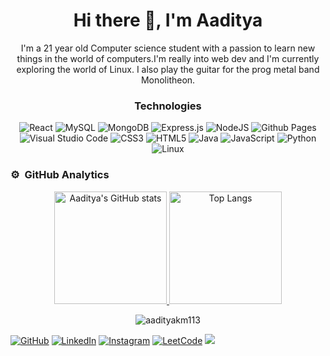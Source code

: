 <h1 align  ='center'>Hi there 👋, I'm Aaditya</h1>

<p align='center'>I'm a 21 year old Computer science student with a passion to learn new things in the world of computers.I'm really into web dev and I'm currently exploring the world of Linux.
I also play the guitar for the prog metal band Monolitheon.</p>

<h3 align='center'>Technologies</h3>

<div align="center">
  
  ![React](https://img.shields.io/badge/react-%2320232a.svg?style=for-the-badge&logo=react&logoColor=%2361DAFB)
  ![MySQL](https://img.shields.io/badge/mysql-%2300f.svg?style=for-the-badge&logo=mysql&logoColor=white)
  ![MongoDB](https://img.shields.io/badge/MongoDB-%234ea94b.svg?style=for-the-badge&logo=mongodb&logoColor=white)
  ![Express.js](https://img.shields.io/badge/express.js-%23404d59.svg?style=for-the-badge&logo=express&logoColor=%2361DAFB)
  ![NodeJS](https://img.shields.io/badge/node.js-6DA55F?style=for-the-badge&logo=node.js&logoColor=white)
  ![Github Pages](https://img.shields.io/badge/github%20pages-121013?style=for-the-badge&logo=github&logoColor=white)
  ![Visual Studio Code](https://img.shields.io/badge/Visual%20Studio%20Code-0078d7.svg?style=for-the-badge&logo=visual-studio-code&logoColor=white)
  ![CSS3](https://img.shields.io/badge/css3-%231572B6.svg?style=for-the-badge&logo=css3&logoColor=white)
  ![HTML5](https://img.shields.io/badge/html5-%23E34F26.svg?style=for-the-badge&logo=html5&logoColor=white)
  ![Java](https://img.shields.io/badge/java-%23ED8B00.svg?style=for-the-badge&logo=openjdk&logoColor=white)
  ![JavaScript](https://img.shields.io/badge/javascript-%23323330.svg?style=for-the-badge&logo=javascript&logoColor=%23F7DF1E)
  ![Python](https://img.shields.io/badge/python-3670A0?style=for-the-badge&logo=python&logoColor=ffdd54)
  ![Linux](https://img.shields.io/badge/linux-%23FCC624.svg?style=for-the-badge&logo=linux&logoColor=black)
  

  </div>



### ⚙️ &nbsp;GitHub Analytics

<p align="center">
  <a href="https://github.com/aadityakm113">
    <img height=180em src="https://github-readme-stats.vercel.app/api?username=aadityakm113&count_private=true&theme=tokyonight" alt="Aaditya's GitHub stats"/>
    <img height=180em src="https://github-readme-stats.vercel.app/api/top-langs/?username=aadityakm113&layout=compact&theme=tokyonight" alt="Top Langs"/>
  </a>
</p>
<p align="center">
  <img align="center" src="https://github-readme-streak-stats.herokuapp.com/?user=aadityakm113&theme=midnight-purple" alt="aadityakm113"/>
</p>



[![GitHub](https://img.shields.io/badge/GitHub-%2312100E.svg?logo=github&logoColor=white)](https://github.com/aadityakm113)
[![LinkedIn](https://img.shields.io/badge/LinkedIn-%230077B5.svg?logo=linkedin&logoColor=white)](https://www.linkedin.com/in/aadityakumarmuktavarapu/) 
[![Instagram](https://img.shields.io/badge/Instagram-%23E4405F.svg?logo=instagram&logoColor=white)](https://www.instagram.com/aadityakm113/)
[![LeetCode](https://img.shields.io/badge/LeetCode-000000?style=for-the-badge&logo=LeetCode&logoColor=#d16c06)](https://leetcode.com/u/aadityakm113/)
<a href="mailto:aadityakm113@gmail.com"><img src="https://img.shields.io/badge/-aadityakm113@gmail.com-D14836?style=flat&logo=Gmail&logoColor=white"/></a>



